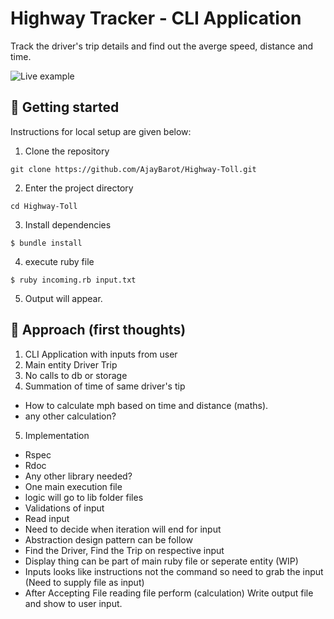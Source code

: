 Highway Tracker - CLI Application
=====================================

Track the driver's trip details and find out the averge speed, distance and time.

![Live example](/Highway-tool.gif?raw=true "Live example")

## 🚀 Getting started

Instructions for local setup are given below:

1. Clone the repository

```
git clone https://github.com/AjayBarot/Highway-Toll.git
```

2. Enter the project directory

```
cd Highway-Toll
```

3. Install dependencies

```
$ bundle install
```

4. execute ruby file 

```terminal
$ ruby incoming.rb input.txt
```

5. Output will appear.

## 🤔 Approach (first thoughts)

1. CLI Application with inputs from user
2. Main entity Driver Trip
3. No calls to db or storage
4. Summation of time of same driver's tip
  - How to calculate mph based on time and distance (maths).
  - any other calculation?
5. Implementation
  - Rspec
  - Rdoc
  - Any other library needed?
  - One main execution file
  - logic will go to lib folder files
  - Validations of input
  - Read input
  - Need to decide when iteration will end for input
  - Abstraction design pattern can be follow
  - Find the Driver, Find the Trip on respective input
  - Display thing can be part of main ruby file or seperate entity (WIP)
  - Inputs looks like instructions not the command so need to grab the input (Need to supply file as input)
  - After Accepting File reading file perform (calculation) Write output file and show to user input.
